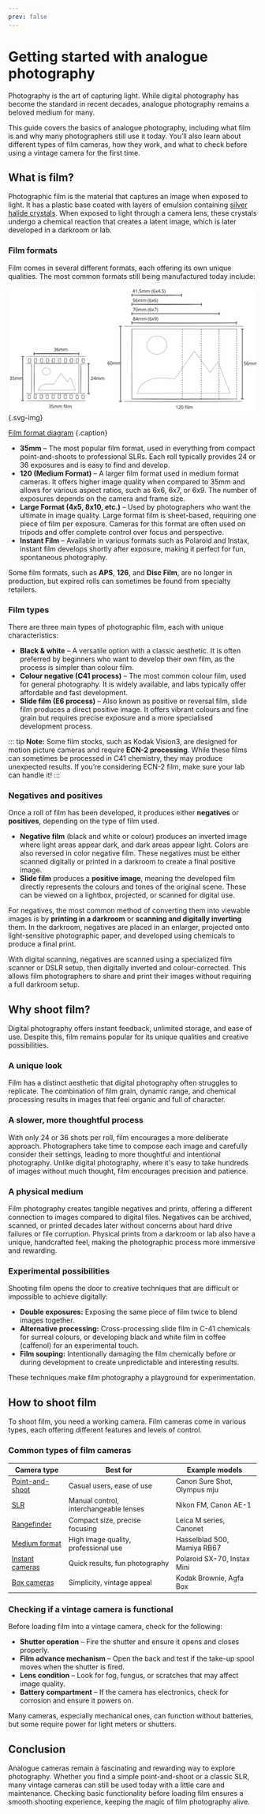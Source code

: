 ```yaml
---
prev: false
---
```

# Getting started with analogue photography

Photography is the art of capturing light. 
While digital photography has become the standard in recent decades, analogue photography remains a beloved medium for many. 

This guide covers the basics of analogue photography, including what film is and why many photographers still use it today. 
You’ll also learn about different types of film cameras, how they work, and what to check before using a vintage camera for the first time.

## What is film?  

Photographic film is the material that captures an image when exposed to light. 
It has a plastic base coated with layers of emulsion containing [silver halide crystals](/glossary#silver-halide-crystals). 
When exposed to light through a camera lens, these crystals undergo a chemical reaction that creates a latent image, which is later developed in a darkroom or lab.

### Film formats  

Film comes in several different formats, each offering its own unique qualities. The most common formats still being manufactured today include:  

![Film format diagram](../public/diagrams/film-formats.svg){.svg-img}

[Film format diagram](/list-of-illustrations#film-format-diagram) {.caption}

- **35mm** – The most popular film format, used in everything from compact point-and-shoots to professional SLRs. Each roll typically provides 24 or 36 exposures and is easy to find and develop.  
- **120 (Medium Format)** – A larger film format used in medium format cameras. It offers higher image quality when compared to 35mm and allows for various aspect ratios, such as 6x6, 6x7, or 6x9. The number of exposures depends on the camera and frame size.  
- **Large Format (4x5, 8x10, etc.)** – Used by photographers who want the ultimate in image quality. Large format film is sheet-based, requiring one piece of film per exposure. Cameras for this format are often used on tripods and offer complete control over focus and perspective.  
- **Instant Film** – Available in various formats such as Polaroid and Instax, instant film develops shortly after exposure, making it perfect for fun, spontaneous photography.  

Some film formats, such as **APS**, **126**, and **Disc Film**, are no longer in production, but expired rolls can sometimes be found from specialty retailers.  

### Film types

There are three main types of photographic film, each with unique characteristics:

- **Black & white** – A versatile option with a classic aesthetic. It is often preferred by beginners who want to develop their own film, as the process is simpler than colour film.
- **Colour negative (C41 process)** – The most common colour film, used for general photography. It is widely available, and labs typically offer affordable and fast development.
- **Slide film (E6 process)** – Also known as positive or reversal film, slide film produces a direct positive image. It offers vibrant colours and fine grain but requires precise exposure and a more specialised development process.

::: tip **Note:**
Some film stocks, such as Kodak Vision3, are designed for motion picture cameras and require **ECN-2 processing**. While these films can sometimes be processed in C41 chemistry, they may produce unexpected results. If you’re considering ECN-2 film, make sure your lab can handle it!
:::

### Negatives and positives

Once a roll of film has been developed, it produces either **negatives** or **positives**, depending on the type of film used.  

- **Negative film** (black and white or colour) produces an inverted image where light areas appear dark, and dark areas appear light. Colors are also reversed in color negative film. These negatives must be either scanned digitally or printed in a darkroom to create a final positive image.  
- **Slide film** produces a **positive image**, meaning the developed film directly represents the colours and tones of the original scene. These can be viewed on a lightbox, projected, or scanned for digital use.  

For negatives, the most common method of converting them into viewable images is by **printing in a darkroom** or **scanning and digitally inverting** them. 
In the darkroom, negatives are placed in an enlarger, projected onto light-sensitive photographic paper, and developed using chemicals to produce a final print.  

With digital scanning, negatives are scanned using a specialized film scanner or DSLR setup, then digitally inverted and colour-corrected. 
This allows film photographers to share and print their images without requiring a full darkroom setup.

## Why shoot film?

Digital photography offers instant feedback, unlimited storage, and ease of use. 
Despite this, film remains popular for its unique qualities and creative possibilities.

### A unique look
Film has a distinct aesthetic that digital photography often struggles to replicate. 
The combination of film grain, dynamic range, and chemical processing results in images that feel organic and full of character.

### A slower, more thoughtful process  

With only 24 or 36 shots per roll, film encourages a more deliberate approach. 
Photographers take time to compose each image and carefully consider their settings, leading to more thoughtful and intentional photography. 
Unlike digital photography, where it's easy to take hundreds of images without much thought, film encourages precision and patience.  

### A physical medium  

Film photography creates tangible negatives and prints, offering a different connection to images compared to digital files. 
Negatives can be archived, scanned, or printed decades later without concerns about hard drive failures or file corruption. 
Physical prints from a darkroom or lab also have a unique, handcrafted feel, making the photographic process more immersive and rewarding.  

### Experimental possibilities  

Shooting film opens the door to creative techniques that are difficult or impossible to achieve digitally:  

- **Double exposures:** Exposing the same piece of film twice to blend images together.
- **Alternative processing:** Cross-processing slide film in C-41 chemicals for surreal colours, or developing black and white film in coffee (caffenol) for an experimental touch.
- **Film souping:** Intentionally damaging the film chemically before or during development to create unpredictable and interesting results.

These techniques make film photography a playground for experimentation.

## How to shoot film  

To shoot film, you need a working camera. Film cameras come in various types, each offering different features and levels of control.  

### Common types of film cameras  

| Camera type                                       | Best for                                | Example models               |
|---------------------------------------------------|-----------------------------------------|------------------------------|
| [Point-and-shoot](/glossary#point-and-shoot-camera) | Casual users, ease of use               | Canon Sure Shot, Olympus mju |
| [SLR](/glossary#slr-camera)                       | Manual control, interchangeable lenses  | Nikon FM, Canon AE-1         |
| [Rangefinder](/glossary#rangefinder-camera)       | Compact size, precise focusing          | Leica M series, Canonet      |
| [Medium format](/glossary#medium-format-camera)   | High image quality, professional use    | Hasselblad 500, Mamiya RB67  |
| [Instant cameras](/glossary#instant-camera)       | Quick results, fun photography          | Polaroid SX-70, Instax Mini  |
| [Box cameras](/glossary#box-camera)               | Simplicity, vintage appeal              | Kodak Brownie, Agfa Box      |

### Checking if a vintage camera is functional  

Before loading film into a vintage camera, check for the following:  

- **Shutter operation** – Fire the shutter and ensure it opens and closes properly.  
- **Film advance mechanism** – Open the back and test if the take-up spool moves when the shutter is fired.  
- **Lens condition** – Look for fog, fungus, or scratches that may affect image quality.  
- **Battery compartment** – If the camera has electronics, check for corrosion and ensure it powers on.  

Many cameras, especially mechanical ones, can function without batteries, but some require power for light meters or shutters.  

## Conclusion  

Analogue cameras remain a fascinating and rewarding way to explore photography. 
Whether you find a simple point-and-shoot or a classic SLR, many vintage cameras can still be used today with a little care and maintenance. 
Checking basic functionality before loading film ensures a smooth shooting experience, keeping the magic of film photography alive.